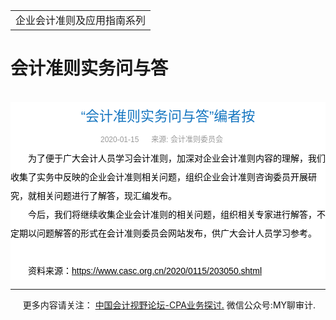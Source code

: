 ﻿<!DOCTYPE HTML PUBLIC "-//W3C//DTD HTML 4.0 Transitional//EN">
<HTML><HEAD><TITLE>会计准则实务问与答</TITLE>
<META content="text/html; charset=gb2312" http-equiv=Content-Type>
<META name=GENERATOR content="MSHTML 11.00.10570.1001"><LINK rel=stylesheet 
href="_template.css"></HEAD>
<BODY>
<DIV id=nsbanner>
<DIV id=bannerrow1>
<TABLE class=bannerparthead>
  <TBODY>
  <TR id=hdr>
    <TD class=runninghead noWrap>企业会计准则及应用指南系列</TD></TR></TBODY></TABLE></DIV>
<DIV id=titlerow>
<H1 class=dtH1>会计准则实务问与答</H1></DIV></DIV>
<DIV id=nstext><BR>
<H1 
style='FONT-SIZE: 22px; FONT-FAMILY: "Lucida Grande", "Microsoft YaHei", "Lucida Grande", "Lucida Sans Unicode", Helvetica, Arial, Verdana, sans-serif; WHITE-SPACE: normal; WORD-SPACING: 0px; TEXT-TRANSFORM: none; WORD-BREAK: break-all; FONT-WEIGHT: normal; COLOR: rgb(22,118,192); PADDING-BOTTOM: 0px; FONT-STYLE: normal; TEXT-ALIGN: center; PADDING-TOP: 0px; PADDING-LEFT: 0px; ORPHANS: 2; WIDOWS: 2; MARGIN: 0px; LETTER-SPACING: normal; LINE-HEIGHT: 45px; PADDING-RIGHT: 0px; BACKGROUND-COLOR: rgb(255,255,255); TEXT-INDENT: 0px; font-variant-ligatures: normal; font-variant-caps: normal; -webkit-text-stroke-width: 0px; text-decoration-style: initial; text-decoration-color: initial; -webkit-tap-highlight-color: rgba(0, 0, 0, 0); overflow-wrap: break-word'>“会计准则实务问与答”编者按</H1>
<DIV class=" pageInfoLittle" 
style='FONT-SIZE: 12px; FONT-FAMILY: "Lucida Grande", "Microsoft YaHei", "Lucida Grande", "Lucida Sans Unicode", Helvetica, Arial, Verdana, sans-serif; WHITE-SPACE: normal; WORD-SPACING: 0px; TEXT-TRANSFORM: none; WORD-BREAK: break-all; FONT-WEIGHT: 400; COLOR: rgb(153,153,153); FONT-STYLE: normal; TEXT-ALIGN: center; ORPHANS: 2; WIDOWS: 2; LETTER-SPACING: normal; LINE-HEIGHT: 30px; BACKGROUND-COLOR: rgb(255,255,255); TEXT-INDENT: 0px; font-variant-ligatures: normal; font-variant-caps: normal; -webkit-text-stroke-width: 0px; text-decoration-style: initial; text-decoration-color: initial; -webkit-tap-highlight-color: rgba(0, 0, 0, 0); overflow-wrap: break-word'><SPAN 
style="WORD-BREAK: break-all; PADDING-RIGHT: 20px; -webkit-tap-highlight-color: rgba(0, 0, 0, 0); overflow-wrap: break-word">2020-01-15</SPAN><SPAN 
style="WORD-BREAK: break-all; PADDING-RIGHT: 20px; -webkit-tap-highlight-color: rgba(0, 0, 0, 0); overflow-wrap: break-word">来源: 
会计准则委员会</SPAN></DIV>
<DIV class=infoCon 
style='FONT-SIZE: 14px; FONT-FAMILY: "Lucida Grande", "Microsoft YaHei", "Lucida Grande", "Lucida Sans Unicode", Helvetica, Arial, Verdana, sans-serif; WHITE-SPACE: normal; WORD-SPACING: 0px; TEXT-TRANSFORM: none; WORD-BREAK: break-all; FONT-WEIGHT: 400; COLOR: rgb(102,102,102); FONT-STYLE: normal; ORPHANS: 2; WIDOWS: 2; LETTER-SPACING: normal; LINE-HEIGHT: 30px; BACKGROUND-COLOR: rgb(255,255,255); TEXT-INDENT: 0px; font-variant-ligatures: normal; font-variant-caps: normal; -webkit-text-stroke-width: 0px; text-decoration-style: initial; text-decoration-color: initial; -webkit-tap-highlight-color: rgba(0, 0, 0, 0); overflow-wrap: break-word'>
<P 
style="WORD-BREAK: break-all; PADDING-BOTTOM: 0px; PADDING-TOP: 0px; PADDING-LEFT: 0px; MARGIN: 0px; PADDING-RIGHT: 0px; TEXT-INDENT: 2em; -webkit-tap-highlight-color: rgba(0, 0, 0, 0); overflow-wrap: break-word"><FONT 
color=#000000>为了便于广大会计人员学习会计准则，加深对企业会计准则内容的理解，我们收集了实务中反映的企业会计准则相关问题，组织企业会计准则咨询委员开展研究，就相关问题进行了解答，现汇编发布。</FONT></P>
<P 
style="WORD-BREAK: break-all; PADDING-BOTTOM: 0px; PADDING-TOP: 0px; PADDING-LEFT: 0px; MARGIN: 0px; PADDING-RIGHT: 0px; TEXT-INDENT: 2em; -webkit-tap-highlight-color: rgba(0, 0, 0, 0); overflow-wrap: break-word"><FONT 
color=#000000>今后，我们将继续收集企业会计准则的相关问题，组织相关专家进行解答，不定期以问题解答的形式在会计准则委员会网站发布，供广大会计人员学习参考。</FONT></P>
<P 
style="WORD-BREAK: break-all; PADDING-BOTTOM: 0px; PADDING-TOP: 0px; PADDING-LEFT: 0px; MARGIN: 0px; PADDING-RIGHT: 0px; TEXT-INDENT: 2em; -webkit-tap-highlight-color: rgba(0, 0, 0, 0); overflow-wrap: break-word"><FONT 
color=#000000></FONT>&nbsp;</P>
<P 
style="WORD-BREAK: break-all; PADDING-BOTTOM: 0px; PADDING-TOP: 0px; PADDING-LEFT: 0px; MARGIN: 0px; PADDING-RIGHT: 0px; TEXT-INDENT: 2em; -webkit-tap-highlight-color: rgba(0, 0, 0, 0); overflow-wrap: break-word"><FONT 
color=#000000>资料来源：</FONT><A 
href="https://www.casc.org.cn/2020/0115/203050.shtml"><FONT 
color=#000000>https://www.casc.org.cn/2020/0115/203050.shtml</FONT></A></P></DIV>
<P>
<HR>

<P></P></DIV>
<DIV class=footer>
<P>&nbsp;&nbsp;&nbsp;&nbsp;&nbsp;更多内容请关注： <A 
href="https://bbs.esnai.com/thread-5354530-1-3.html" 
target=_blank>中国会计视野论坛-CPA业务探讨.</A> 微信公众号:MY聊审计.</P></DIV></BODY></HTML>
